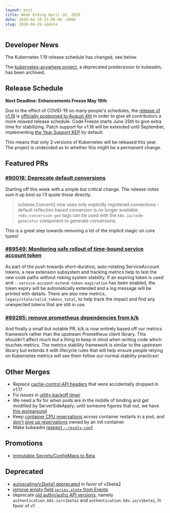 ```yaml
---
layout: post
title: Week Ending April 26, 2020
date: 2020-04-28 23:00:00 -0000
slug: 2020-04-26-update
---
```


## Developer News

The Kubernetes 1.19 release schedule has changed, see below.

The [kubernetes-anywhere project](https://github.com/kubernetes-retired/kubernetes-anywhere), a deprecated predecessor to kubeadm, has been archived.

## Release Schedule

**Next Deadline: Enhancements Freeze May 19th**

Due to the effect of COVID-19 on many people's schedules, the [release of v1.19](https://github.com/kubernetes/sig-release/tree/master/releases/release-1.19) is [officially postponed to August 4th](https://github.com/kubernetes/sig-release/pull/1065) in order to give all contributors a more relaxed release schedule.  Code Freeze starts June 25th to give extra time for stabilizing.  Patch support for v1.16 will be extended until September, implementing [the Year Support KEP](https://github.com/kubernetes/enhancements/pull/1497) by default.

This means that only 3 versions of Kubernetes will be released this year.  The project is undecided as to whether this might be a permanent change.

## Featured PRs

### [#90018: Deprecate default conversions](https://github.com/kubernetes/kubernetes/pull/90018)

Starting off this week with a simple but critical change. The release notes sum it up best so I'll quote those directly:

> scheme.Convert() now uses only explicitly registered conversions - default reflection based conversion is no longer available. `+k8s:conversion-gen` tags can be used with the `k8s.io/code-generator` component to generate conversions.

This is a great step towards removing a lot of the implicit magic on core types!

### [#89549: Monitoring safe rollout of time-bound service account token](https://github.com/kubernetes/kubernetes/pull/89549)

As part of the push towards short-duration, auto-rotating ServiceAccount tokens, a new extension subsystem and tracking metrics help to test the new code paths without risking system stability. If an expiring token is used and `--service-account-extend-token-expiration` has been enabled, the token expiry will be automatically extended and a log message will be printed with details. There are also new metrics, `legacy/stale/valid_tokens_total`, to help track the impact and find any unexpected tokens that are still in use.

### [#89285: remove prometheus dependencies from k/k](https://github.com/kubernetes/kubernetes/pull/89285)

And finally a small but notable PR, k/k is now entirely based off our metrics framework rather than the upstream Prometheus client library. This shouldn't affect much but a thing to keep in mind when writing code which touches metrics. The metrics stability framework is similar to the upstream library but extends it with lifecycle rules that will help ensure people relying on Kubernetes metrics will see them follow our normal stability practices!

## Other Merges

* Replace [cache-control API headers](https://github.com/kubernetes/kubernetes/pull/90468) that were accidentally dropped in v1.17
* Fix issues in [utility backoff timer](https://github.com/kubernetes/kubernetes/pull/90476/files)
* We need a fix for when pods are in the middle of binding and get modified by ServerSideApply; until someone figures that out, we have [this workaround](https://github.com/kubernetes/kubernetes/pull/90373)
* Keep [container CPU reservations](https://github.com/kubernetes/kubernetes/pull/90377) across container restarts in a pod, and [don't give up reservations](https://github.com/kubernetes/kubernetes/pull/90419) owned by an init container
* Make kubeadm [respect `--resolv-conf`](https://github.com/kubernetes/kubernetes/pull/90394)

## Promotions

* [Immutable Secrets/ConfigMaps to Beta](https://github.com/kubernetes/kubernetes/pull/89594)

## Deprecated

* [autoscaling/v2beta1 deprecated](https://github.com/kubernetes/kubernetes/pull/90463) in favor of v2beta2
* [remove empty field `series.state` from Events](https://github.com/kubernetes/kubernetes/pull/90449)
* deprecate [old authn/authz API versions](https://github.com/kubernetes/kubernetes/pull/90458), namely `authentication.k8s.io/v1beta1` and `authentication.k8s.io/v1beta1`, in favor of v1
